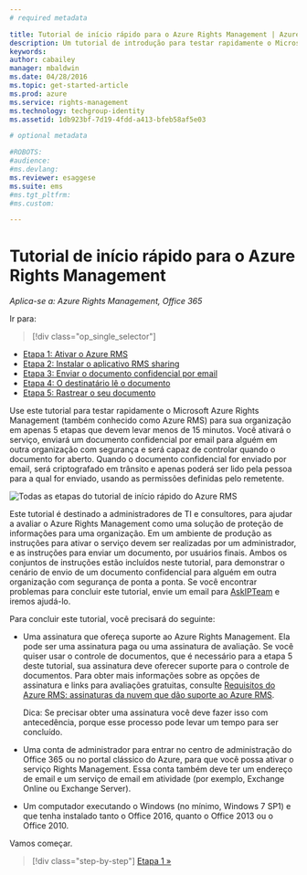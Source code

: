 ```yaml
---
# required metadata

title: Tutorial de início rápido para o Azure Rights Management | Azure RMS
description: Um tutorial de introdução para testar rapidamente o Microsoft Azure Rights Management para sua organização em apenas 5 etapas que devem levar menos de 15 minutos.
keywords:
author: cabailey
manager: mbaldwin
ms.date: 04/28/2016
ms.topic: get-started-article
ms.prod: azure
ms.service: rights-management
ms.technology: techgroup-identity
ms.assetid: 1db923bf-7d19-4fdd-a413-bfeb58af5e03

# optional metadata

#ROBOTS:
#audience:
#ms.devlang:
ms.reviewer: esaggese
ms.suite: ems
#ms.tgt_pltfrm:
#ms.custom:

---
```


# Tutorial de início rápido para o Azure Rights Management

*Aplica-se a: Azure Rights Management, Office 365*

Ir para: 
> [!div class="op_single_selector"]
- [Etapa 1: Ativar o Azure RMS](tutorial-step1.md)
- [Etapa 2: Instalar o aplicativo RMS sharing](tutorial-step2.md)
- [Etapa 3: Enviar o documento confidencial por email](tutorial-step3.md)
- [Etapa 4: O destinatário lê o documento](tutorial-step4.md)
- [Etapa 5: Rastrear o seu documento](tutorial-step5.md)

Use este tutorial para testar rapidamente o Microsoft Azure Rights Management (também conhecido como Azure RMS) para sua organização em apenas 5 etapas que devem levar menos de 15 minutos. Você ativará o serviço, enviará um documento confidencial por email para alguém em outra organização com segurança e será capaz de controlar quando o documento for aberto. Quando o documento confidencial for enviado por email, será criptografado em trânsito e apenas poderá ser lido pela pessoa para a qual for enviado, usando as permissões definidas pelo remetente.

![Todas as etapas do tutorial de início rápido do Azure RMS](../media/AzRMS_QuickStartStepsAll.PNG)

Este tutorial é destinado a administradores de TI e consultores, para ajudar a avaliar o Azure Rights Management como uma solução de proteção de informações para uma organização. Em um ambiente de produção as instruções para ativar o serviço devem ser realizadas por um administrador, e as instruções para enviar um documento, por usuários finais. Ambos os conjuntos de instruções estão incluídos neste tutorial, para demonstrar o cenário de envio de um documento confidencial para alguém em outra organização com segurança de ponta a ponta. Se você encontrar problemas para concluir este tutorial, envie um email para [AskIPTeam](mailto:askipteam@microsoft.com?subject=Having%20problems%20with%20the%20Quick%20Start%20tutorial) e iremos ajudá-lo.

Para concluir este tutorial, você precisará do seguinte:

-   Uma assinatura que ofereça suporte ao Azure Rights Management. Ela pode ser uma assinatura paga ou uma assinatura de avaliação. Se você quiser usar o controle de documentos, que é necessário para a etapa 5 deste tutorial, sua assinatura deve oferecer suporte para o controle de documentos. Para obter mais informações sobre as opções de assinatura e links para avaliações gratuitas, consulte [Requisitos do Azure RMS: assinaturas da nuvem que dão suporte ao Azure RMS](requirements-subscriptions.md).

    Dica: Se precisar obter uma assinatura você deve fazer isso com antecedência, porque esse processo pode levar um tempo para ser concluído.

-   Uma conta de administrador para entrar no centro de administração do Office 365 ou no portal clássico do Azure, para que você possa ativar o serviço Rights Management. Essa conta também deve ter um endereço de email e um serviço de email em atividade (por exemplo, Exchange Online ou Exchange Server).

-   Um computador executando o Windows (no mínimo, Windows 7 SP1) e que tenha instalado tanto o Office 2016, quanto o Office 2013 ou o Office 2010.

Vamos começar.

>[!div class="step-by-step"] [Etapa 1 »](tutorial-step1.md)





<!--HONumber=May16_HO2-->


